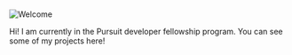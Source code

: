 #
##
### 

![Welcome](https://i1.wp.com/educatorthemes.com/wp-content/uploads/2019/06/welcome-banner-confetti-dots.jpg?fit=2880%2C864&ssl=1)

Hi! I am currently in the Pursuit developer fellowship program. You can see some of my projects here!

<!--
**sbweins/sbweins** is a ✨ _special_ ✨ repository because its `README.md` (this file) appears on your GitHub profile.

Here are some ideas to get you started:

- 🔭 I’m currently working on ...
- 🌱 I’m currently learning ...
- 👯 I’m looking to collaborate on ...
- 🤔 I’m looking for help with ...
- 💬 Ask me about ...
- 📫 How to reach me: ...
- 😄 Pronouns: ...
- ⚡ Fun fact: ...
-->

